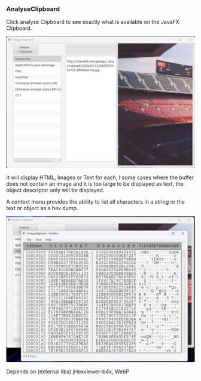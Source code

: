 ### AnalyseClipboard

Click analyse Clipboard to see exactly what is available on the JavaFX Clipboard.

![Image1](Readme_Images\ac1.png)

It will display HTML, Images or Text for each, I some cases where the buffer does not contain an image and it is too large to be displayed as text, the object descriptor only will be displayed.

A context menu provides the ability to list all characters in a string or the text or object as a hex dump.

![Image2](Readme_Images\ac2.png)

Depends on (external libs) jHexviewer-b4x, WebP
